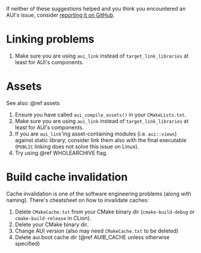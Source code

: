 If neither of these suggestions helped and you think you encountered an AUI's issue, consider [reporting it on GitHub](https://github.com/aui-framework/aui/issues).

# Linking problems

1. Make sure you are using `aui_link` instead of `target_link_libraries` at least for AUI's components.

# Assets

See also: @ref assets

1. Ensure you have called `aui_compile_assets()` in your `CMakeLists.txt`.
2. Make sure you are using `aui_link` instead of `target_link_libraries` at least for AUI's components.
3. If you are `aui_link`'ing asset-containing modules (i.e. `aui::views`) against static library, consider link them
   also with the final executable (`PUBLIC` linking does not solve this issue on Linux).
4. Try using @ref WHOLEARCHIVE flag.

# Build cache invalidation

Cache invalidation is one of the software engineering problems (along with naming). There's cheatsheet on how to
invalidate caches: 

1. Delete `CMakeCache.txt` from your CMake binary dir (`cmake-build-debug` or `cmake-build-release` in CLion).
2. Delete your CMake binary dir.
3. Change AUI version (also may need `CMakeCache.txt` to be deleted)
4. Delete aui.boot cache dir (@ref AUIB_CACHE unless otherwise specified)
